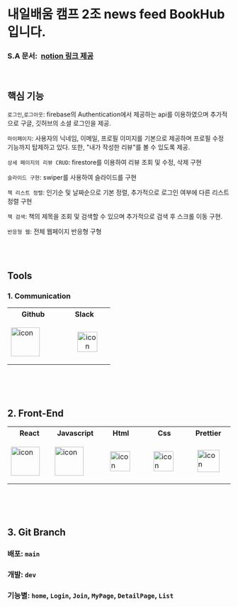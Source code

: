 <br><br><br>

# 내일배움 캠프 2조 news feed BookHub 입니다.

### S.A 문서: &nbsp;[notion 링크 제공](https://www.notion.so/2-S-A-2b483b093c414398bf3c2aa44ea07ca)

<br>

## 핵심 기능

`로그인`,`로그아웃`: firebase의 Authentication에서 제공하는 api를 이용하였으며 추가적으로 구글, 깃허브의 소셜 로그인을 제공.<br>

`마이페이지`: 사용자의 닉네임, 이메일, 프로필 이미지를 기본으로 제공하며 프로필 수정 기능까지 탑제하고 있다. 또한, "내가 작성한 리뷰"를 볼 수 있도록 제공.<br>

`상세 페이지의 리뷰 CRUD`: firestore를 이용하여 리뷰 조회 및 수정, 삭제 구현 <br>

`슬라이드 구현`: swiper를 사용하여 슬라이드를 구현<br>

`책 리스트 정렬`: 인기순 및 날짜순으로 기본 정렬, 추가적으로 로그인 여부에 다른 리스트 정렬 구현

`책 검색`: 책의 제목을 조회 및 검색할 수 있으며 추가적으로 검색 후 스크롤 이동 구현.<br>

`반응형 웹`: 전체 웹페이지 반응형 구형<br>

<br>
<br>

## Tools

### 1. Communication

<table>
  <tr>
    <th>Github</th>
    <th>Slack</th>
  </tr>
  <tr>
    <td width="100" height="100">
      <div style="display: flex; align-items: center;">
        <img src="https://techstack-generator.vercel.app/github-icon.svg" alt="icon" width="65" height="65" />
      </div>     
    </td>
    <td width="100" height="100">
      <div style="display: flex; align-items:center; justify-content:center;">
         &nbsp;&nbsp;&nbsp;<img src="https://github.com/seokachu/movie_project/assets/116704646/7587830d-ead0-4adb-aa60-984df1b326a5" alt="icon" width="45" height="45" style="text-align:center" />
      </div>
    </td>
  </tr>
</table>

<br>
<br>
<br>

## 2. Front-End

<table>
  <tr>
  <th>React</th>
    <th>Javascript</th>
    <th>Html</th>
    <th>Css</th>
    <th>Prettier</th>
  </tr>
  <tr>
  <td width="100" height="100">
      <div style="display: flex; align-items: center;">
        <img src="https://techstack-generator.vercel.app/react-icon.svg" alt="icon" width="65" height="65" />
      </div>
    </td>
    <td width="100" height="100">
      <div style="display: flex; align-items: center;">
        <img src="https://techstack-generator.vercel.app/js-icon.svg" alt="icon" width="65" height="65" />
      </div>
    </td>
    <td width="100" height="100">
     <div style="display: flex; align-items: center;">
       &nbsp;&nbsp;&nbsp;&nbsp;<img src="https://github.com/seokachu/movie_project/assets/116704646/3e777f5c-9b92-4b3a-8469-48d615136f46" alt="icon" width="45" height="45"/>
      </div>
    </td>
    <td width="100" height="100">
      <div style="display: flex; align-items: center;">
        &nbsp;&nbsp;&nbsp;&nbsp;<img src="https://github.com/seokachu/movie_project/assets/116704646/6a4ae0ea-a684-45c3-98ca-68ab91d5d381" alt="icon" width="45" height="45"/>
      </div>
    </td>
    <td width="100" height="100">
      <div style="display: flex; align-items: center;">
        &nbsp;&nbsp;&nbsp;&nbsp;<img src="https://techstack-generator.vercel.app/prettier-icon.svg" alt="icon" width="50" height="50" />
      </div>
    </td>
  </tr>
</table>

<br>
<br>
<br>

## 3. Git Branch

### 배포: `main`

### 개발: `dev`

### 기능별: `home`, `Login`, `Join`, `MyPage`, `DetailPage`, `List`

<br>
<br>
<br>
